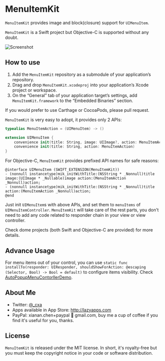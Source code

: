 # MenuItemKit

`MenuItemKit` provides image and block(closure) support for `UIMenuItem`.

`MenuItemKit` is a Swift project but Objective-C is supported without any doubt.

![Screenshot](Screenshot.png)


## How to use

1. Add the `MenuItemKit` repository as a submodule of your application’s repository.
2. Drag and drop `MenuItemKit.xcodeproj` into your application’s Xcode project or workspace.
3. On the “General” tab of your application target’s settings, add `MenuItemKit.framework` to the “Embedded Binaries” section.

If you would prefer to use Carthage or CocoaPods, please pull request.

`MenuItemKit` is very easy to adopt, it provides only 2 APIs:

``` swift
typealias MenuItemAction = (UIMenuItem) -> ()

extension UIMenuItem {
    convenience init(title: String, image: UIImage?, action: MenuItemAction)
    convenience init(title: String, action: MenuItemAction)
}
```

For Objective-C, `MenuItemKit` provides prefixed API names for safe reasons:

```objc
@interface UIMenuItem (SWIFT_EXTENSION(MenuItemKit))
- (nonnull instancetype)mik_initWithTitle:(NSString * _Nonnull)title image:(UIImage * _Nullable)image action:(MenuItemAction _Nonnull)action;
- (nonnull instancetype)mik_initWithTitle:(NSString * _Nonnull)title action:(MenuItemAction _Nonnull)action;
@end
```

Just init `UIMenuItem`s with above APIs, and set them to `menuItems` of `UIMenuItemController`. `MenuItemKit` will take care of the rest parts, you don't need to add any code related to responder chain in your view or view controller.

Check dome projects (both Swift and Objective-C are provided) for more details.

## Advance Usage

For menu items out of your control, you can use `static func installTo(responder: UIResponder, shouldShowForAction: @escaping (Selector, Bool) -> Bool = default)` to configure items visibility. Check [AutoPopupMenuContorllerDemo](AutoPopupMenuContorllerDemo).

## About Me

* Twitter: [@_cxa](https://twitter.com/_cxa)
* Apps available in App Store: <http://lazyapps.com>
* PayPal: xianan.chen+paypal 📧 gmail.com, buy me a cup of coffee if you find it's useful for you, thanks.

## License

`MenuItemKit` is released under the MIT license. In short, it's royalty-free but you must keep the copyright notice in your code or software distribution.
